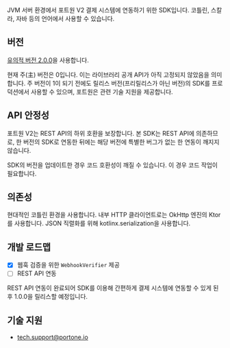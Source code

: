 JVM 서버 환경에서 포트원 V2 결제 시스템에 연동하기 위한 SDK입니다. 코틀린, 스칼라, 자바 등의 언어에서 사용할 수 있습니다.


## 버전
[유의적 버전 2.0.0](https://semver.org/spec/v2.0.0.html)을 사용합니다.

현재 주(主) 버전은 0입니다. 이는 라이브러리 공개 API가 아직 고정되지 않았음을 의미합니다. 주 버전이 1이 되기 전에도 릴리스 버전(프리릴리스가 아닌 버전)의 SDK를 프로덕션에서 사용할 수 있으며, 포트원은 관련 기술 지원을 제공합니다.


## API 안정성
포트원 V2는 REST API의 하위 호환을 보장합니다. 본 SDK는 REST API에 의존하므로, 한 버전의 SDK로 연동한 뒤에는 해당 버전에 특별한 버그가 없는 한 연동이 깨지지 않습니다.

SDK의 버전을 업데이트한 경우 코드 호환성이 깨질 수 있습니다. 이 경우 코드 작업이 필요합니다.


## 의존성
현대적인 코틀린 환경을 사용합니다. 내부 HTTP 클라이언트로는 OkHttp 엔진의 Ktor를 사용합니다. JSON 직렬화를 위해 kotlinx.serialization을 사용합니다.


## 개발 로드맵
* [x] 웹훅 검증을 위한 `WebhookVerifier` 제공
* [ ] REST API 연동

REST API 연동이 완료되어 SDK를 이용해 간편하게 결제 시스템에 연동할 수 있게 된 후 1.0.0을 릴리스할 예정입니다.


## 기술 지원
* tech.support@portone.io
